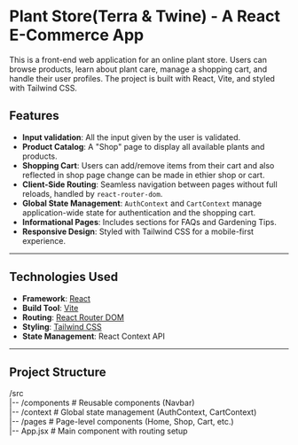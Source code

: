 # Plant Store(Terra & Twine) - A React E-Commerce App

This is a front-end web application for an online plant store. Users can browse products, learn about plant care, manage a shopping cart, and handle their user profiles. The project is built with React, Vite, and styled with Tailwind CSS.

## Features

* **Input validation**: All the input given by the user is validated.
* **Product Catalog**: A "Shop" page to display all available plants and products.
* **Shopping Cart**: Users can add/remove items from their cart and also reflected in shop page change can be made in ethier shop or cart.
* **Client-Side Routing**: Seamless navigation between pages without full reloads, handled by `react-router-dom`.
* **Global State Management**: `AuthContext` and `CartContext` manage application-wide state for authentication and the shopping cart.
* **Informational Pages**: Includes sections for FAQs and Gardening Tips.
* **Responsive Design**: Styled with Tailwind CSS for a mobile-first experience.

---

## Technologies Used

* **Framework**: [React](https://reactjs.org/)
* **Build Tool**: [Vite](https://vitejs.dev/)
* **Routing**: [React Router DOM](https://reactrouter.com/)
* **Styling**: [Tailwind CSS](https://tailwindcss.com/)
* **State Management**: React Context API

---

## Project Structure

/src
<br>
|-- /components       # Reusable components (Navbar)
<br>
|-- /context          # Global state management (AuthContext, CartContext)
<br>
|-- /pages            # Page-level components (Home, Shop, Cart, etc.)
<br>
|-- App.jsx           # Main component with routing setup
